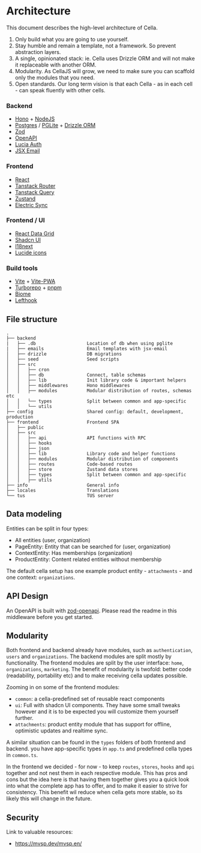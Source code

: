 # Architecture
This document describes the high-level architecture of Cella.

 1. Only build what you are going to use yourself.
 2. Stay humble and remain a template, not a framework. So prevent abstraction layers.
 3. A single, opinionated stack: ie. Cella uses Drizzle ORM and will not make it replaceable with another ORM.
 4. Modularity. As CellaJS will grow, we need to make sure you can scaffold only the modules that you need.
 5. Open standards. Our long term vision is that each Cella - as in each cell - can speak fluently with other cells. 

### Backend
- [Hono](https://hono.dev) + [NodeJS](https://nodejs.org)
- [Postgres](https://www.postgresql.org) / [PGLite](https://pglite.dev/) + [Drizzle ORM](https://orm.drizzle.team/)
- [Zod](https://github.com/colinhacks/zod)
- [OpenAPI](https://www.openapis.org)
- [Lucia Auth](https://lucia-auth.com/)
- [JSX Email](https://jsx.email/)

### Frontend
- [React](https://reactjs.org)
- [Tanstack Router](https://github.com/tanstack/router)
- [Tanstack Query](https://github.com/tanstack/query)
- [Zustand](https://github.com/pmndrs/zustand)
- [Electric Sync](https://electric-sql.com/)

### Frontend / UI
- [React Data Grid](https://github.com/adazzle/react-data-grid)
- [Shadcn UI](https://ui.shadcn.com)
- [I18next](https://www.i18next.com)
- [Lucide icons](https://lucide.dev)

### Build tools
- [Vite](https://vitejs.dev) + [Vite-PWA](https://github.com/antfu/vite-plugin-pwa)
- [Turborepo](https://turborepo.dev) + [pnpm](https://pnpm.io)
- [Biome](https://biomejs.dev)
- [Lefthook](https://github.com/evilmartians/lefthook)

## File structure
```
.
├── backend
|   ├── .db                   Location of db when using pglite
|   ├── emails                Email templates with jsx-email
│   ├── drizzle               DB migrations
│   ├── seed                  Seed scripts
│   ├── src                   
│   │   ├── cron              
│   │   ├── db                Connect, table schemas
│   │   ├── lib               Init library code & important helpers
│   │   ├── middlewares       Hono middlewares
│   │   ├── modules           Modular distribution of routes, schemas etc
│   │   └── types             Split between common and app-specific
│   │   └── utils             
├── config                    Shared config: default, development, production
├── frontend                  Frontend SPA
│   ├── public                
│   ├── src                   
│   │   ├── api               API functions with RPC
│   │   ├── hooks             
│   │   ├── json              
│   │   ├── lib               Library code and helper functions
│   │   ├── modules           Modular distribution of components
│   │   ├── routes            Code-based routes
│   │   ├── store             Zustand data stores
│   │   ├── types             Split between common and app-specific
│   │   ├── utils             
├── info                      General info
├── locales                   Translations
└── tus                       TUS server
```

## Data modeling
Entities can be split in four types:
* All entities (user, organization)
* PageEntity: Entity that can be searched for (user, organization)
* ContextEntity: Has memberships (organization)
* ProductEntity: Content related entities without membership

The default cella setup has one example product entity - `attachments` - and one context: `organizations`. 

## API Design
An OpenAPI is built with [zod-openapi](https://github.com/honojs/middleware/tree/main/packages/zod-openapi). Please read the readme in this middleware before you get started.

## Modularity
Both frontend and backend already have modules, such as `authentication`, `users` and `organizations`. The backend modules are split mostly by functionality. The frontend modules are split by the user interface: `home`, `organizations`, `marketing`. The benefit of modularity is twofold: better code (readability, portability etc) and to make receiving cella updates possible.

Zooming in on some of the frontend modules:
* `common`: a cella-predefined set of reusable react components 
* `ui`: Full with shadcn UI components. They have some small tweaks however and it is to be expected you will customize them yourself further.
* `attachments`: product entity module that has support for offline, optimistic updates and realtime sync.

A similar situation can be found in the `types` folders of both frontend and backend. you have app-specific types in `app.ts` and predefined cella types in `common.ts`.

In the frontend we decided - for now - to keep `routes`, `stores`, `hooks` and `api` together and not nest them in each respective module. This has pros and cons but the idea here is that having them together gives you a quick look into what the complete app has to offer, and to make it easier to strive for consistency. This benefit wil reduce when cella gets more stable, so its likely this will change in the future.


## Security

Link to valuable resources:
* https://mvsp.dev/mvsp.en/
 